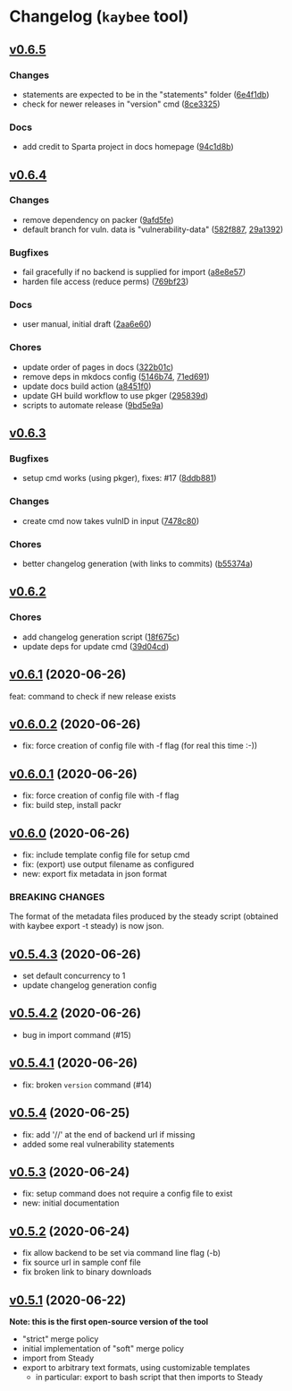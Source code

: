 # Changelog (`kaybee` tool)

<a name="v0.6.5"></a>
## [v0.6.5](https://github.com/sap/project-kb/compare/v0.6.4...v0.6.5)

### Changes
 * statements are expected to be in the "statements" folder ([6e4f1db](https://github.com/sap/project-kb/commit/6e4f1db))
 * check for newer releases in "version" cmd ([8ce3325](https://github.com/sap/project-kb/commit/8ce3325))

### Docs
 * add credit to Sparta project in docs homepage ([94c1d8b](https://github.com/sap/project-kb/commit/94c1d8b))

<a name="v0.6.4"></a>
## [v0.6.4](https://github.com/sap/project-kb/compare/v...v0.6.4)

### Changes
 * remove dependency on packer ([9afd5fe](https://github.com/sap/project-kb/commit/9afd5fe))
 * default branch for vuln. data is "vulnerability-data" ([582f887](https://github.com/sap/project-kb/commit/582f887), [29a1392](https://github.com/sap/project-kb/commit/29a1392))

### Bugfixes
 * fail gracefully if no backend is supplied for import ([a8e8e57](https://github.com/sap/project-kb/commit/a8e8e57))
 * harden file access (reduce perms) ([769bf23](https://github.com/sap/project-kb/commit/769bf23))

### Docs
 * user manual, initial draft ([2aa6e60](https://github.com/sap/project-kb/commit/2aa6e60))

### Chores
 * update order of pages in docs ([322b01c](https://github.com/sap/project-kb/commit/322b01c))
 * remove deps in mkdocs config ([5146b74](https://github.com/sap/project-kb/commit/5146b74), [71ed691](https://github.com/sap/project-kb/commit/71ed691))
 * update docs build action ([a8451f0](https://github.com/sap/project-kb/commit/a8451f0))
 * update GH build workflow to use pkger ([295839d](https://github.com/sap/project-kb/commit/295839d))
 * scripts to automate release ([9bd5e9a](https://github.com/sap/project-kb/commit/9bd5e9a))

<a name="v0.6.3"></a>
## [v0.6.3](https://github.com/sap/project-kb/compare/v0.6.2...v0.6.3)

### Bugfixes
 * setup cmd works (using pkger), fixes: #17 ([8ddb881](https://github.com/sap/project-kb/commit/8ddb881))

### Changes
 * create cmd now takes vulnID in input ([7478c80](https://github.com/sap/project-kb/commit/7478c80))

### Chores
 * better changelog generation (with links to commits) ([b55374a](https://github.com/sap/project-kb/commit/b55374a))

<a name="v0.6.2"></a>
## [v0.6.2](https://github.com/sap/project-kb/compare/v0.6.1...v0.6.2)

### Chores
 * add changelog generation script ([18f675c](https://github.com/sap/project-kb/commit/18f675c))
 * update deps for update cmd ([39d04cd](https://github.com/sap/project-kb/commit/39d04cd))

<a name="v0.6.1"></a>
## [v0.6.1](https://github.com/SAP/project-kb/compare/v0.6.0.2...v0.6.1) (2020-06-26)

feat: command to check if new release exists

<a name="v0.6.0.2"></a>
## [v0.6.0.2](https://github.com/SAP/project-kb/compare/v0.6.0.1...v0.6.0.2) (2020-06-26)

* fix: force creation of config file with -f flag (for real this time :-))

<a name="v0.6.0.1"></a>
## [v0.6.0.1](https://github.com/SAP/project-kb/compare/v0.6.0...v0.6.0.1) (2020-06-26)

* fix: force creation of config file with -f flag
* fix: build step,  install packr

<a name="v0.6.0"></a>
## [v0.6.0](https://github.com/SAP/project-kb/compare/v0.5.4.3...v0.6.0) (2020-06-26)

* fix: include template config file for setup cmd
* fix: (export) use output filename as configured
* new: export fix metadata in json format

### BREAKING CHANGES
The format of the metadata files produced by the steady script (obtained with
kaybee export -t steady) is now json.


<a name="v0.5.4.3"></a>
## [v0.5.4.3](https://github.com/SAP/project-kb/compare/v0.5.4.2...v0.5.4.3) (2020-06-26)

* set default concurrency to 1
* update changelog generation config

<a name="v0.5.4.2"></a>
## [v0.5.4.2](https://github.com/SAP/project-kb/compare/v0.5.4.1...v0.5.4.2) (2020-06-26)

* bug in import command (#15)

<a name="v0.5.4.1"></a>
## [v0.5.4.1](https://github.com/SAP/project-kb/compare/v0.5.4...v0.5.4.1) (2020-06-26)

* fix: broken `version` command (#14)

<a name="v0.5.4"></a>
## [v0.5.4](https://github.com/SAP/project-kb/compare/v0.5.3...v0.5.4) (2020-06-25)

* fix: add '//' at the end of backend url if missing
* added some real vulnerability statements

<a name="v0.5.3"></a>
## [v0.5.3](https://github.com/SAP/project-kb/compare/v0.5.2...v0.5.3) (2020-06-24)

* fix: setup command does not require a config file to exist
* new: initial documentation

<a name="v0.5.2"></a>
## [v0.5.2](https://github.com/SAP/project-kb/compare/v0.5.1...v0.5.2) (2020-06-24)

* fix allow backend to be set via command line flag (-b)
* fix source url in sample conf file
* fix broken link to binary downloads

<a name="v0.5.1"></a>
## [v0.5.1](https://github.com/SAP/project-kb/compare/2019-05-10...v0.5.1) (2020-06-22)

**Note: this is the first open-source version of the tool**

- "strict" merge policy
- initial implementation of "soft" merge policy
- import from Steady
- export to arbitrary text formats, using customizable templates
    - in particular: export to bash script that then imports to Steady
